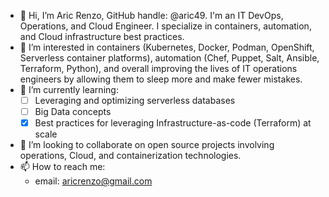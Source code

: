 - 👋 Hi, I’m Aric Renzo, GitHub handle: @aric49. I'm an IT DevOps, Operations, and Cloud Engineer.  I specialize in containers, automation, and Cloud infrastructure best practices.
- 👀 I’m interested in containers (Kubernetes, Docker, Podman, OpenShift, Serverless container platforms), automation (Chef, Puppet, Salt, Ansible, Terraform, Python), and overall improving the lives of IT operations engineers by allowing them to sleep more and make fewer mistakes. 
- 🌱 I’m currently learning:
  - [ ] Leveraging and optimizing serverless databases
  - [ ] Big Data concepts 
  - [X] Best practices for leveraging Infrastructure-as-code (Terraform) at scale
- 💞️ I’m looking to collaborate on open source projects involving operations, Cloud, and containerization technologies. 
- 📫 How to reach me:
  -  email:  [aricrenzo@gmail.com](mailto:aricrenzo@gmail.com)

<!---
aric49/aric49 is a ✨ special ✨ repository because its `README.md` (this file) appears on your GitHub profile.
You can click the Preview link to take a look at your changes.
--->
